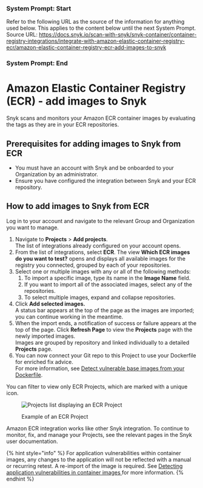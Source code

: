 ### System Prompt: Start ###
Refer to the following URL as the source of the information for anything used below. This applies to the content below until the next System Prompt.
Source URL: https://docs.snyk.io/scan-with-snyk/snyk-container/container-registry-integrations/integrate-with-amazon-elastic-container-registry-ecr/amazon-elastic-container-registry-ecr-add-images-to-snyk
### System Prompt: End ###

# Amazon Elastic Container Registry (ECR) - add images to Snyk

Snyk scans and monitors your Amazon ECR container images by evaluating the tags as they are in your ECR repositories.

## **Prerequisites for adding images to Snyk from ECR**

* You must have an account with Snyk and be onboarded to your Organization by an administrator.
* Ensure you have configured the integration between Snyk and your ECR repository.

## **How to add images to Snyk from ECR**

Log in to your account and navigate to the relevant Group and Organization you want to manage.

1. Navigate to **Projects** > **Add projects**.\
   The list of integrations already configured on your account opens.&#x20;
2. From the list of integrations, select **ECR**. The view **Which ECR images do you want to test?** opens and displays all available images for the registry you connected, grouped by each of your repositories.
3. Select one or multiple images with any or all of the following methods:
   1. To import a specific image, type its name in the **Image Name** field.
   2. If you want to import all of the associated images, select any of the repositories.
   3. To select multiple images, expand and collapse repositories.
4. Click **Add selected images.**\
   A status bar appears at the top of the page as the images are imported; you can continue working in the meantime.
5. When the import ends, a notification of success or failure appears at the top of the page. Click **Refresh Page** to view the **Projects** page with the newly imported images.\
   Images are grouped by repository and linked individually to a detailed **Projects** page.
6. You can now connect your Git repo to this Project to use your Dockerfile for enriched fix advice.\
   For more information, see [Detect vulnerable base images from your Dockerfile](../../scan-your-dockerfile/detect-vulnerable-base-images-from-your-dockerfile.md).

You can filter to view only ECR Projects, which are marked with a unique icon.

<figure><img src="../../../../.gitbook/assets/projects_amazon_ecr_projects.png" alt="Projects list displaying an ECR Project"><figcaption><p>Example of an ECR Project</p></figcaption></figure>

Amazon ECR integration works like other Snyk integration. To continue to monitor, fix, and manage your Projects, see the relevant pages in the Snyk user documentation.

{% hint style="info" %}
For application vulnerabilities within container images, any changes to the application will not be reflected with a manual or recurring retest. A re-import of the image is required. See [Detecting application vulnerabilities in container images ](../../use-snyk-container/detect-application-vulnerabilities-in-container-images.md)for more information.
{% endhint %}

